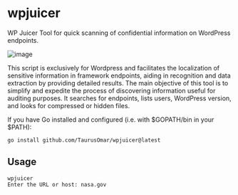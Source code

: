 # wpjuicer
WP Juicer Tool for quick scanning of confidential information on WordPress endpoints.

![image](https://github.com/TaurusOmar/wpjuicer/blob/main/wpjuicer.gif?raw=true)


This script is exclusively for Wordpress and facilitates the localization of sensitive information in framework endpoints, aiding in recognition and data extraction by providing detailed results. The main objective of this tool is to simplify and expedite the process of discovering information useful for auditing purposes. It searches for endpoints, lists users, WordPress version, and looks for compressed or hidden files.


If you have Go installed and configured (i.e. with $GOPATH/bin in your $PATH):

```
go install github.com/TaurusOmar/wpjuicer@latest
```

## Usage

```
wpjuicer
Enter the URL or host: nasa.gov
```
